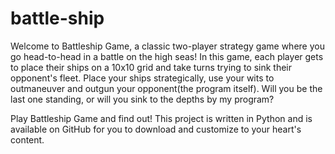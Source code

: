 # battle-ship
Welcome to Battleship Game, a classic two-player strategy game where you go head-to-head in a battle on the high seas! In this game, each player gets to place their ships on a 10x10 grid and take turns trying to sink their opponent's fleet. Place your ships strategically, use your wits to outmaneuver and outgun your opponent(the program itself). Will you be the last one standing, or will you sink to the depths by my program?

Play Battleship Game and find out! 
This project is written in Python and is available on GitHub for you to download and customize to your heart's content.
